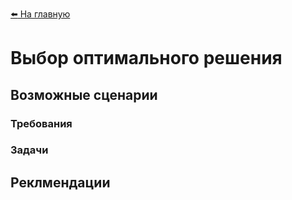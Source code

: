 [:arrow_left: На главную](/README.md)

# Выбор оптимального решения

## Возможные сценарии 

### Требования

### Задачи

## Реклмендации